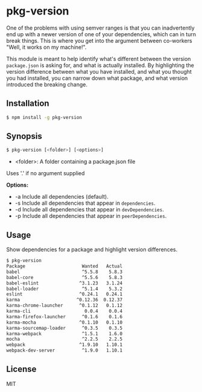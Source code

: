 # pkg-version

One of the problems with using semver ranges is that you can inadvertently end up with a newer version of one of your dependencies, which can in turn break things. This is where you get into the argument between co-workers "Well, it works on my machine!".

This module is meant to help identify what's different between the version `package.json` is asking for, and what is actually installed. By highlighting the version difference between what you have installed, and what you thought you had installed, you can narrow down what package, and what version introduced the breaking change.

## Installation

```bash
$ npm install -g pkg-version
```

## Synopsis

```bash
$ pkg-version [<folder>] [<options>]
```

- \<folder>: A folder containing a package.json file

Uses '.' if no argument supplied

__Options:__

- -a Include all dependencies (default).
- -s Include all dependencies that appear in `dependencies`.
- -d Include all dependencies that appear in `devDependencies`.
- -p Include all dependencies that appear in `peerDependencies`.

## Usage

Show dependencies for a package and highlight version differences.

```bash
$ pkg-version
Package                     Wanted   Actual
babel                       ^5.5.8    5.8.3
babel-core                  ^5.5.6    5.8.3
babel-eslint               ^3.1.23   3.1.24
babel-loader                ^5.1.4    5.3.2
eslint                     ^0.24.1   0.24.1
karma                     ^0.12.36  0.12.37
karma-chrome-launcher      ^0.1.12   0.1.12
karma-cli                    0.0.4    0.0.4
karma-firefox-launcher      ^0.1.6    0.1.6
karma-mocha                ^0.1.10   0.1.10
karma-sourcemap-loader      ^0.3.5    0.3.5
karma-webpack               ^1.5.1    1.6.0
mocha                       ^2.2.5    2.2.5
webpack                    ^1.9.10   1.10.1
webpack-dev-server          ^1.9.0   1.10.1
```

## License

MIT
